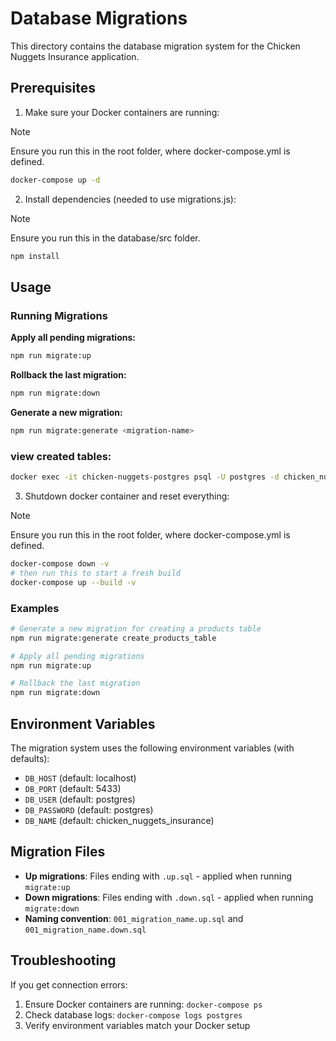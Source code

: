 # Database Migrations

This directory contains the database migration system for the Chicken Nuggets Insurance application.

## Prerequisites

1. Make sure your Docker containers are running:
> [!NOTE]
> Ensure you run this in the root folder, where docker-compose.yml is defined.
   ```bash
   docker-compose up -d
   ```

2. Install dependencies (needed to use migrations.js):
> [!NOTE]
> Ensure you run this in the database/src folder.
   ```bash
   npm install
   ```

## Usage

### Running Migrations

**Apply all pending migrations:**
```bash
npm run migrate:up
```

**Rollback the last migration:**
```bash
npm run migrate:down
```

**Generate a new migration:**
```bash
npm run migrate:generate <migration-name>
```

### view created tables:
```bash
docker exec -it chicken-nuggets-postgres psql -U postgres -d chicken_nuggets_insurance -c "\dt"
```

3. Shutdown docker container and reset everything:
> [!NOTE]
> Ensure you run this in the root folder, where docker-compose.yml is defined.
   ```bash
   docker-compose down -v 
   # then run this to start a fresh build 
   docker-compose up --build -v 
   ```

### Examples

```bash
# Generate a new migration for creating a products table
npm run migrate:generate create_products_table

# Apply all pending migrations
npm run migrate:up

# Rollback the last migration
npm run migrate:down
```

## Environment Variables

The migration system uses the following environment variables (with defaults):

- `DB_HOST` (default: localhost)
- `DB_PORT` (default: 5433)
- `DB_USER` (default: postgres)
- `DB_PASSWORD` (default: postgres)
- `DB_NAME` (default: chicken_nuggets_insurance)

## Migration Files

- **Up migrations**: Files ending with `.up.sql` - applied when running `migrate:up`
- **Down migrations**: Files ending with `.down.sql` - applied when running `migrate:down`
- **Naming convention**: `001_migration_name.up.sql` and `001_migration_name.down.sql`

## Troubleshooting

If you get connection errors:
1. Ensure Docker containers are running: `docker-compose ps`
2. Check database logs: `docker-compose logs postgres`
3. Verify environment variables match your Docker setup 